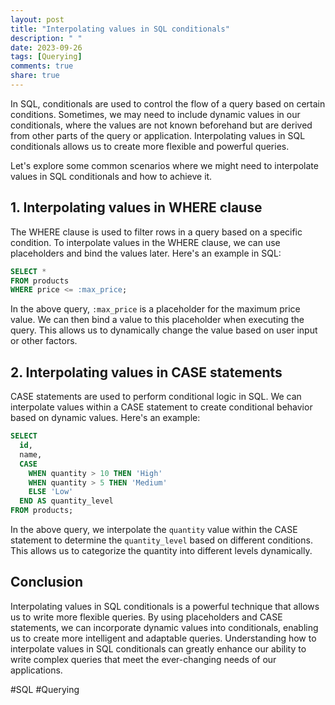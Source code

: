 ```yaml
---
layout: post
title: "Interpolating values in SQL conditionals"
description: " "
date: 2023-09-26
tags: [Querying]
comments: true
share: true
---
```


In SQL, conditionals are used to control the flow of a query based on certain conditions. Sometimes, we may need to include dynamic values in our conditionals, where the values are not known beforehand but are derived from other parts of the query or application. Interpolating values in SQL conditionals allows us to create more flexible and powerful queries.

Let's explore some common scenarios where we might need to interpolate values in SQL conditionals and how to achieve it.

## 1. Interpolating values in WHERE clause

The WHERE clause is used to filter rows in a query based on a specific condition. To interpolate values in the WHERE clause, we can use placeholders and bind the values later. Here's an example in SQL:

```sql
SELECT *
FROM products
WHERE price <= :max_price;
```

In the above query, `:max_price` is a placeholder for the maximum price value. We can then bind a value to this placeholder when executing the query. This allows us to dynamically change the value based on user input or other factors.

## 2. Interpolating values in CASE statements

CASE statements are used to perform conditional logic in SQL. We can interpolate values within a CASE statement to create conditional behavior based on dynamic values. Here's an example:

```sql
SELECT
  id,
  name,
  CASE
    WHEN quantity > 10 THEN 'High'
    WHEN quantity > 5 THEN 'Medium'
    ELSE 'Low'
  END AS quantity_level
FROM products;
```

In the above query, we interpolate the `quantity` value within the CASE statement to determine the `quantity_level` based on different conditions. This allows us to categorize the quantity into different levels dynamically.

## Conclusion

Interpolating values in SQL conditionals is a powerful technique that allows us to write more flexible queries. By using placeholders and CASE statements, we can incorporate dynamic values into conditionals, enabling us to create more intelligent and adaptable queries. Understanding how to interpolate values in SQL conditionals can greatly enhance our ability to write complex queries that meet the ever-changing needs of our applications.

#SQL #Querying